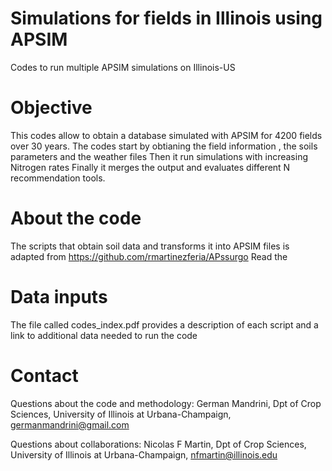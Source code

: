 # Simulations for fields in Illinois using APSIM
Codes to run multiple APSIM simulations on Illinois-US

# Objective
This codes allow to obtain a database simulated with APSIM for 4200 fields over 30 years.
The codes start by obtianing the field information , the soils parameters and the weather files
Then it run simulations with increasing Nitrogen rates
Finally it merges the output and evaluates different N recommendation tools.

# About the code
The scripts that obtain soil data and transforms it into APSIM files is adapted from https://github.com/rmartinezferia/APssurgo
Read the 

# Data inputs
The file called codes_index.pdf provides a description of each script and a link to additional data needed to run the code

# Contact
Questions about the code and methodology: German Mandrini, Dpt of Crop Sciences, University of Illinois at Urbana-Champaign, germanmandrini@gmail.com

Questions about collaborations: Nicolas F Martin, Dpt of Crop Sciences, University of Illinois at Urbana-Champaign, nfmartin@illinois.edu
